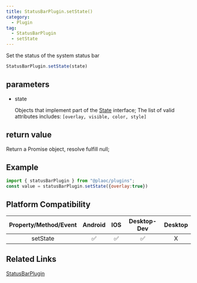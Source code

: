 ```yaml
---
title: StatusBarPlugin.setState()
category:
  - Plugin
tag:
  - StatusBarPlugin
  - setState 
---
```


Set the status of the system status bar

```js
StatusBarPlugin.setState(state)
```

## parameters

  - state

    Objects that implement part of the [State](../../interface/state/index.md) interface;
    The list of valid attributes includes: `[overlay, visible, color, style]`

## return value

  Return a Promise object, resolve fulfill null;

## Example
```js
import { statusBarPlugin } from "@plaoc/plugins";
const value = statusBarPlugin.setState({overlay:true})
```


## Platform Compatibility

| Property/Method/Event| Android | IOS | Desktop-Dev | Desktop |
|:--------------------:|:-------:|:---:|:-----------:|:-------:|
| setState             | ✅       | ✅  | ✅          | X       |

## Related Links

[StatusBarPlugin](./index.md)



